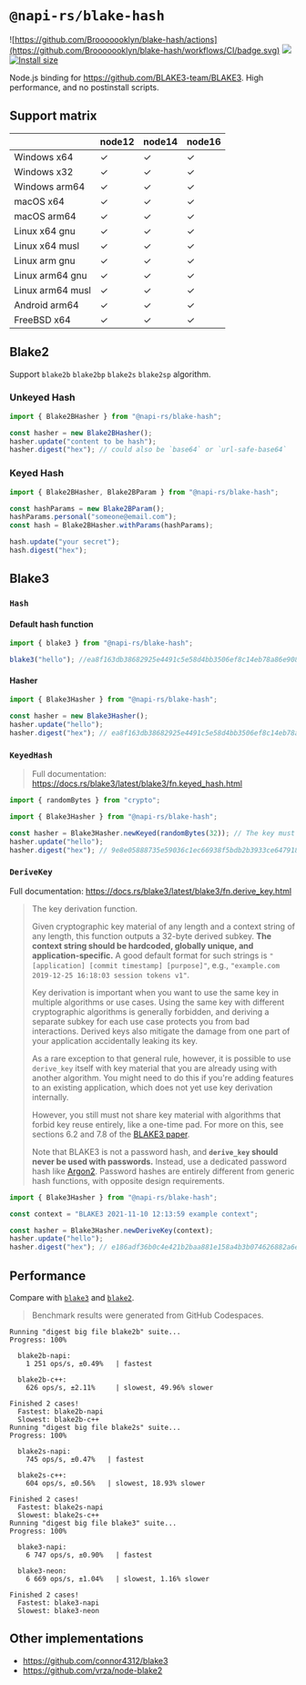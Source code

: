 # `@napi-rs/blake-hash`

![https://github.com/Brooooooklyn/blake-hash/actions](https://github.com/Brooooooklyn/blake-hash/workflows/CI/badge.svg)
![](https://img.shields.io/npm/dm/@napi-rs/blake-hash.svg?sanitize=true)
[![Install size](https://packagephobia.com/badge?p=@napi-rs/blake-hash)](https://packagephobia.com/result?p=@napi-rs/blake-hash)

Node.js binding for https://github.com/BLAKE3-team/BLAKE3. High performance, and no postinstall scripts.

## Support matrix

|                  | node12 | node14 | node16 |
| ---------------- | ------ | ------ | ------ |
| Windows x64      | ✓      | ✓      | ✓      |
| Windows x32      | ✓      | ✓      | ✓      |
| Windows arm64    | ✓      | ✓      | ✓      |
| macOS x64        | ✓      | ✓      | ✓      |
| macOS arm64      | ✓      | ✓      | ✓      |
| Linux x64 gnu    | ✓      | ✓      | ✓      |
| Linux x64 musl   | ✓      | ✓      | ✓      |
| Linux arm gnu    | ✓      | ✓      | ✓      |
| Linux arm64 gnu  | ✓      | ✓      | ✓      |
| Linux arm64 musl | ✓      | ✓      | ✓      |
| Android arm64    | ✓      | ✓      | ✓      |
| FreeBSD x64      | ✓      | ✓      | ✓      |

## Blake2

Support `blake2b` `blake2bp` `blake2s` `blake2sp` algorithm.

### Unkeyed Hash

```js
import { Blake2BHasher } from "@napi-rs/blake-hash";

const hasher = new Blake2BHasher();
hasher.update("content to be hash");
hasher.digest("hex"); // could also be `base64` or `url-safe-base64`
```

### Keyed Hash

```js
import { Blake2BHasher, Blake2BParam } from "@napi-rs/blake-hash";

const hashParams = new Blake2BParam();
hashParams.personal("someone@email.com");
const hash = Blake2BHasher.withParams(hashParams);

hash.update("your secret");
hash.digest("hex");
```

## Blake3

### `Hash`

#### Default hash function

```js
import { blake3 } from "@napi-rs/blake-hash";

blake3("hello"); //ea8f163db38682925e4491c5e58d4bb3506ef8c14eb78a86e908c5624a67200f
```

#### Hasher

```js
import { Blake3Hasher } from "@napi-rs/blake-hash";

const hasher = new Blake3Hasher();
hasher.update("hello");
hasher.digest("hex"); // ea8f163db38682925e4491c5e58d4bb3506ef8c14eb78a86e908c5624a67200f
```

### `KeyedHash`

> Full documentation: https://docs.rs/blake3/latest/blake3/fn.keyed_hash.html

```js
import { randomBytes } from "crypto";

import { Blake3Hasher } from "@napi-rs/blake-hash";

const hasher = Blake3Hasher.newKeyed(randomBytes(32)); // The key must be 32 bytes
hasher.update("hello");
hasher.digest("hex"); // 9e8e05888735e59036c1ec66938f5bdb2b3933ce647918b739c23b699f1431a3
```

### `DeriveKey`

Full documentation: https://docs.rs/blake3/latest/blake3/fn.derive_key.html

> The key derivation function.
>
> Given cryptographic key material of any length and a context string of any length, this function outputs a 32-byte derived subkey. **The context string should be hardcoded, globally unique, and application-specific.** A good default format for such strings is `"[application] [commit timestamp] [purpose]"`, e.g., `"example.com 2019-12-25 16:18:03 session tokens v1"`.
>
> Key derivation is important when you want to use the same key in multiple algorithms or use cases. Using the same key with different cryptographic algorithms is generally forbidden, and deriving a separate subkey for each use case protects you from bad interactions. Derived keys also mitigate the damage from one part of your application accidentally leaking its key.
>
> As a rare exception to that general rule, however, it is possible to use `derive_key` itself with key material that you are already using with another algorithm. You might need to do this if you're adding features to an existing application, which does not yet use key derivation internally.
>
> However, you still must not share key material with algorithms that forbid key reuse entirely, like a one-time pad. For more on this, see sections 6.2 and 7.8 of the [BLAKE3 paper](https://github.com/BLAKE3-team/BLAKE3-specs/blob/master/blake3.pdf).
>
> Note that BLAKE3 is not a password hash, and **`derive_key` should never be used with passwords.** Instead, use a dedicated password hash like [Argon2]. Password hashes are entirely different from generic hash functions, with opposite design requirements.
>
> [argon2]: https://en.wikipedia.org/wiki/Argon2

```js
import { Blake3Hasher } from "@napi-rs/blake-hash";

const context = "BLAKE3 2021-11-10 12:13:59 example context";

const hasher = Blake3Hasher.newDeriveKey(context);
hasher.update("hello");
hasher.digest("hex"); // e186adf36b0c4e421b2baa881e158a4b3b074626882a6e1dfb231aebb7e149ee
```

## Performance

Compare with [`blake3`](https://github.com/connor4312/blake3) and [`blake2`](https://github.com/vrza/node-blake2).

> Benchmark results were generated from GitHub Codespaces.

```
Running "digest big file blake2b" suite...
Progress: 100%

  blake2b-napi:
    1 251 ops/s, ±0.49%   | fastest

  blake2b-c++:
    626 ops/s, ±2.11%     | slowest, 49.96% slower

Finished 2 cases!
  Fastest: blake2b-napi
  Slowest: blake2b-c++
Running "digest big file blake2s" suite...
Progress: 100%

  blake2s-napi:
    745 ops/s, ±0.47%   | fastest

  blake2s-c++:
    604 ops/s, ±0.56%   | slowest, 18.93% slower

Finished 2 cases!
  Fastest: blake2s-napi
  Slowest: blake2s-c++
Running "digest big file blake3" suite...
Progress: 100%

  blake3-napi:
    6 747 ops/s, ±0.90%   | fastest

  blake3-neon:
    6 669 ops/s, ±1.04%   | slowest, 1.16% slower

Finished 2 cases!
  Fastest: blake3-napi
  Slowest: blake3-neon
```

## Other implementations

- https://github.com/connor4312/blake3
- https://github.com/vrza/node-blake2
